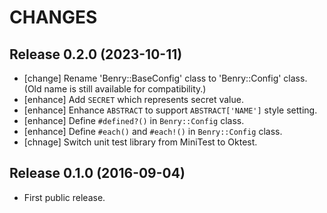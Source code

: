CHANGES
=======


Release 0.2.0 (2023-10-11)
--------------------------

* [change] Rename 'Benry::BaseConfig' class to 'Benry::Config' class. (Old name is still available for compatibility.)
* [enhance] Add `SECRET` which represents secret value.
* [enhance] Enhance `ABSTRACT` to support `ABSTRACT['NAME']` style setting.
* [enhance] Define `#defined?()` in `Benry::Config` class.
* [enhance] Define `#each()` and `#each!()`  in `Benry::Config` class.
* [chnage] Switch unit test library from MiniTest to Oktest.


Release 0.1.0 (2016-09-04)
--------------------------

* First public release.
